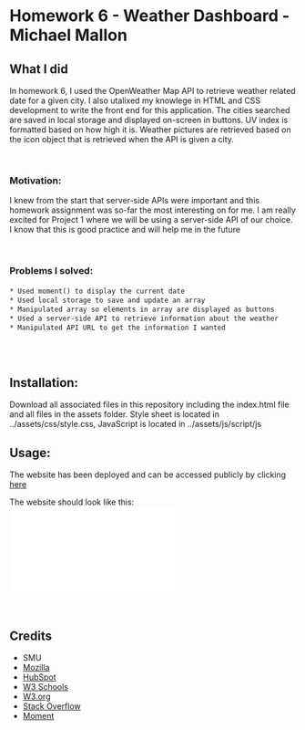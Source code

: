 # Homework 6 - Weather Dashboard - Michael Mallon

## What I did
In homework 6, I used the OpenWeather Map API to retrieve weather related date for a given city. I also utalixed my knowlege in HTML and CSS development to write the front end for this application. The cities searched are saved in local storage and displayed on-screen in buttons. UV index is formatted based on how high it is. Weather pictures are retrieved based on the icon object that is retrieved when the API is given a city.

<br>

### Motivation:
I knew from the start that server-side APIs were important and this homework assignment was so-far the most interesting on for me. I am really excited for Project 1 where we will be using a server-side API of our choice. I know that this is good practice and will help me in the future

<br>

### Problems I solved:
    * Used moment() to display the current date
    * Used local storage to save and update an array
    * Manipulated array so elements in array are displayed as buttons
    * Used a server-side API to retrieve information about the weather
    * Manipulated API URL to get the information I wanted
<br />
<br />

## Installation:
Download all associated files in this repository including the index.html file and all files in the assets folder. Style sheet is located in ../assets/css/style.css, JavaScript is located in ../assets/js/script/js

## Usage:
The website has been deployed and can be accessed publicly by clicking [here](https://mikemallonit.github.io/HW6-WeatherDashboard/)

The website should look like this:
![Website Screen Shot](./Assets/websiteScreenshot.pdf)

<br />

## Credits
- SMU
- [Mozilla](https://developer.mozilla.org)
- [HubSpot](https://blog.hubspot.com/website/css-border)
- [W3 Schools](https://www.w3schools.com/)
- [W3.org](https://www.w3.org/)
- [Stack Overflow](https://stackoverflow.com)
- [Moment](https://momentjs.com/)
